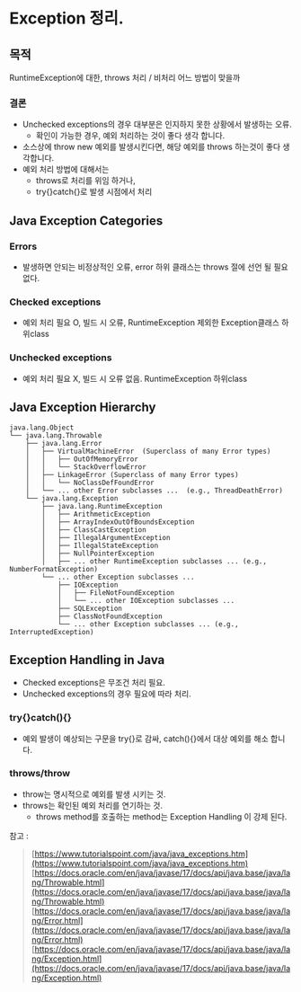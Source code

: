 # Exception 정리.

## 목적
RuntimeException에 대한, throws 처리 / 비처리 어느 방법이 맞을까
### 결론
- Unchecked exceptions의 경우 대부분은 인지하지 못한 상황에서 발생하는 오류.
  - 확인이 가능한 경우, 예외 처리하는 것이 좋다 생각 합니다.
- 소스상에 throw new 예외를 발생시킨다면, 해당 예외를 throws 하는것이 좋다 생각합니다.
- 예외 처리 방법에 대해서는 
  - throws로 처리를 위임 하거나, 
  - try{}catch{}로 발생 시점에서 처리

## Java Exception Categories
### Errors
  - 발생하면 안되는 비정상적인 오류, error 하위 클래스는 throws 절에 선언 될 필요 없다. 
### Checked exceptions
  - 예외 처리 필요 O, 빌드 시 오류, RuntimeException 제외한 Exception클래스 하위class
### Unchecked exceptions
  - 예외 처리 필요 X, 빌드 시 오류 없음. RuntimeException 하위class

## Java Exception Hierarchy
```
java.lang.Object
└── java.lang.Throwable
    ├── java.lang.Error
    │   ├── VirtualMachineError  (Superclass of many Error types)
    │   │   ├── OutOfMemoryError
    │   │   └── StackOverflowError
    │   ├── LinkageError (Superclass of many Error types)
    │   │   └── NoClassDefFoundError
    │   └── ... other Error subclasses ...  (e.g., ThreadDeathError)
    └── java.lang.Exception
        ├── java.lang.RuntimeException
        │   ├── ArithmeticException
        │   ├── ArrayIndexOutOfBoundsException
        │   ├── ClassCastException
        │   ├── IllegalArgumentException
        │   ├── IllegalStateException
        │   ├── NullPointerException
        │   ├── ... other RuntimeException subclasses ... (e.g., NumberFormatException)
        └── ... other Exception subclasses ...
            ├── IOException
            │   ├── FileNotFoundException
            │   └── ... other IOException subclasses ...
            ├── SQLException
            ├── ClassNotFoundException
            └── ... other Exception subclasses ... (e.g., InterruptedException)
```
## Exception Handling in Java
- Checked exceptions은 무조건 처리 필요.
- Unchecked exceptions의 경우 필요에 따라 처리.
### try{}catch(){}
- 예외 발생이 예상되는 구문을 try{}로 감싸, catch(){}에서 대상 예외를 해소 합니다.
### throws/throw
- throw는 명시적으로 예외를 발생 시키는 것.
- throws는 확인된 예외 처리를 연기하는 것.
  - throws method를 호출하는 method는 Exception Handling 이 강제 된다.

참고 :
> [https://www.tutorialspoint.com/java/java_exceptions.htm](https://www.tutorialspoint.com/java/java_exceptions.htm)
> [https://docs.oracle.com/en/java/javase/17/docs/api/java.base/java/lang/Throwable.html](https://docs.oracle.com/en/java/javase/17/docs/api/java.base/java/lang/Throwable.html)
> [https://docs.oracle.com/en/java/javase/17/docs/api/java.base/java/lang/Error.html](https://docs.oracle.com/en/java/javase/17/docs/api/java.base/java/lang/Error.html)
> [https://docs.oracle.com/en/java/javase/17/docs/api/java.base/java/lang/Exception.html](https://docs.oracle.com/en/java/javase/17/docs/api/java.base/java/lang/Exception.html)
